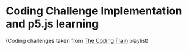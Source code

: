 <h1>Coding Challenge Implementation and p5.js learning</h1>
(Coding challenges taken from <a href="https://www.youtube.com/playlist?list=PLRqwX-V7Uu6ZiZxtDDRCi6uhfTH4FilpH">The Coding Train</a> playlist)
